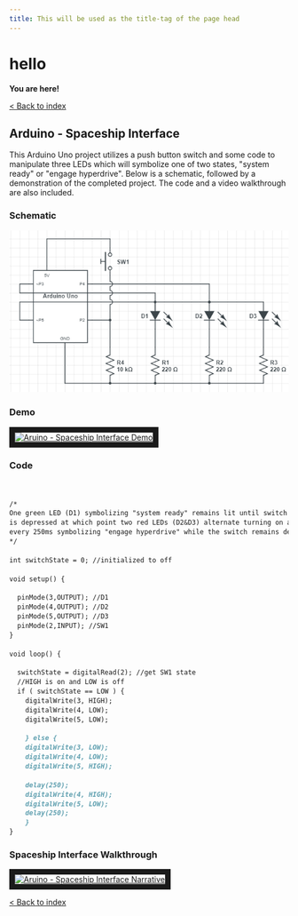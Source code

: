 ```yaml
---
title: This will be used as the title-tag of the page head
---
```

 
hello
=====
 
**You are here!**

<a href = "index.md" >  < Back to index </a>

## Arduino - Spaceship Interface

This Arduino Uno project utilizes a push button switch and some code to manipulate three LEDs which will symbolize one of two states, "system ready" or "engage hyperdrive". Below is a schematic, followed by a demonstration of the completed project. The code and a video walkthrough are also included.

### Schematic

<img src = "images/spaceShipInterfaceSchematic.png">

### Demo

<a href="http://www.youtube.com/watch?feature=player_embedded&v=XCVt5tGuaa8
" target="_blank"><img src="http://img.youtube.com/vi/XCVt5tGuaa8/0.jpg" 
alt="Aruino - Spaceship Interface Demo" width="240" height="180" border="10" /></a>

### Code

```markdown


/*
One green LED (D1) symbolizing "system ready" remains lit until switch (SW1)
is depressed at which point two red LEDs (D2&D3) alternate turning on and off
every 250ms symbolizing "engage hyperdrive" while the switch remains depressed.
*/

int switchState = 0; //initialized to off

void setup() {

  pinMode(3,OUTPUT); //D1
  pinMode(4,OUTPUT); //D2
  pinMode(5,OUTPUT); //D3
  pinMode(2,INPUT); //SW1
}

void loop() {

  switchState = digitalRead(2); //get SW1 state
  //HIGH is on and LOW is off
  if ( switchState == LOW ) {
    digitalWrite(3, HIGH);
    digitalWrite(4, LOW);
    digitalWrite(5, LOW);

    } else {
    digitalWrite(3, LOW);
    digitalWrite(4, LOW);
    digitalWrite(5, HIGH);
    
    delay(250);
    digitalWrite(4, HIGH);
    digitalWrite(5, LOW);
    delay(250);
    }
}
```
### Spaceship Interface Walkthrough

<a href="http://www.youtube.com/watch?feature=player_embedded&v=_uJQshS_Upg
" target="_blank"><img src="http://img.youtube.com/vi/_uJQshS_Upg/0.jpg" 
alt="Aruino - Spaceship Interface Narrative" width="240" height="180" border="10" /></a>

<a href = "index.md" >  < Back to index </a>
